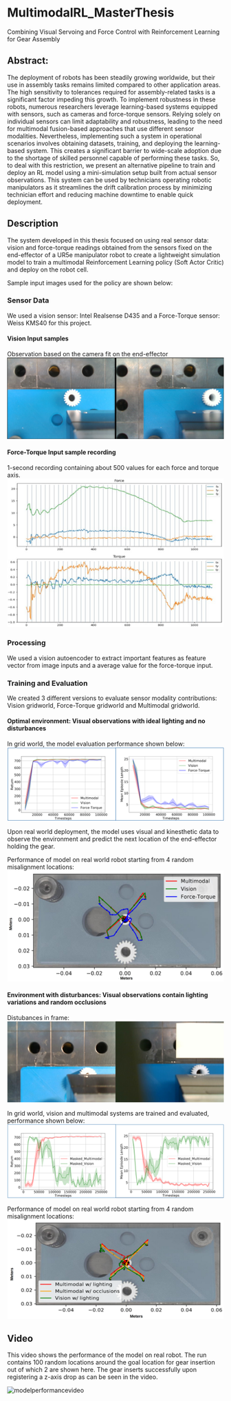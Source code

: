 # MultimodalRL_MasterThesis
Combining Visual Servoing and Force Control with Reinforcement Learning for Gear Assembly

## Abstract:
The deployment of robots has been steadily growing worldwide, but their use in assembly tasks remains limited compared to other application areas. The high sensitivity to tolerances required for assembly-related tasks is a significant factor impeding this growth. To implement robustness in these robots, numerous researchers leverage learning-based systems equipped with sensors, such as cameras and force-torque sensors. Relying solely on individual sensors can limit adaptability and robustness, leading to the need for multimodal fusion-based approaches that use different sensor modalities. Nevertheless, implementing such a system in operational scenarios involves obtaining datasets, training, and deploying the learning-based system. This creates a significant barrier to wide-scale adoption due to the shortage of skilled personnel capable of performing these tasks. So, to deal with this restriction, we present an alternative pipeline to train and deploy an RL model using a mini-simulation setup built from actual sensor observations. This system can be used by technicians operating robotic manipulators as it streamlines the drift calibration process by minimizing technician effort and reducing machine downtime to enable quick deployment.


## Description
The system developed in this thesis focused on using real sensor data: vision and force-torque readings obtained from the sensors fixed on the end-effector of a UR5e manipulator robot to create a lightweight simulation model to train a multimodal Reinforcement Learning policy (Soft Actor Critic) and deploy on the robot cell.

Sample input images used for the policy are shown below:

### Sensor Data
We used a vision sensor: Intel Realsense D435 and a Force-Torque sensor: Weiss KMS40 for this project.
#### Vision Input samples
Observation based on the camera fit on the end-effector
![Vision input samples](images/input_images.png)

#### Force-Torque Input sample recording
1-second recording containing about 500 values for each force and torque axis.
![Force-Torque input samples](images/force-torqueinput.png)


### Processing
We used a vision autoencoder to extract important features as feature vector from image inputs and a average value for the force-torque input.

### Training and Evaluation
We created 3 different versions to evaluate sensor modality contributions: Vision gridworld, Force-Torque gridworld and Multimodal gridworld.  

#### Optimal environment: Visual observations with ideal lighting and no disturbances
In grid world, the model evaluation performance shown below:
![gridworld tensorplots](images/gridworld_logs.png)


Upon real world deployment, the model uses visual and kinesthetic data to observe the environment and predict the next location of the end-effector holding the gear.

Performance of model on real world robot starting from 4 random misalignment locations:
![trajectories](images/modelperformance_trajectories.png)




#### Environment with disturbances: Visual observations contain lighting variations and random occlusions

Distubances in frame:
![disturbances](images/disturbance_inputs.png)


In grid world, vision and multimodal systems are trained and evaluated, performance shown below:
![gridworld disturb tensorplots](images/disturbance_gridworld_logs.png)


Performance of model on real world robot starting from 4 random misalignment locations:
![disturb trajectories](images/modelperformance_trajectories_disturbance.png)



## Video
This video shows the performance of the model on real robot. The run contains 100 random locations around the goal location for gear insertion out of which 2 are shown here. The gear inserts successfully upon registering a z-axis drop as can be seen in the video.

![modelperformancevideo](images/modelperformance.gif)


